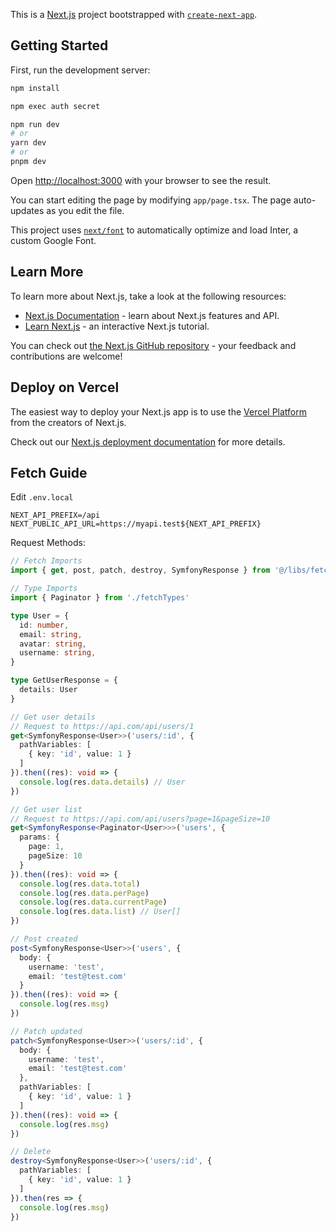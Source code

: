 This is a [Next.js](https://nextjs.org/) project bootstrapped with [`create-next-app`](https://github.com/vercel/next.js/tree/canary/packages/create-next-app).

## Getting Started

First, run the development server:

```bash
npm install

npm exec auth secret

npm run dev
# or
yarn dev
# or
pnpm dev
```

Open [http://localhost:3000](http://localhost:3000) with your browser to see the result.

You can start editing the page by modifying `app/page.tsx`. The page auto-updates as you edit the file.

This project uses [`next/font`](https://nextjs.org/docs/basic-features/font-optimization) to automatically optimize and load Inter, a custom Google Font.

## Learn More

To learn more about Next.js, take a look at the following resources:

- [Next.js Documentation](https://nextjs.org/docs) - learn about Next.js features and API.
- [Learn Next.js](https://nextjs.org/learn) - an interactive Next.js tutorial.

You can check out [the Next.js GitHub repository](https://github.com/vercel/next.js/) - your feedback and contributions are welcome!

## Deploy on Vercel

The easiest way to deploy your Next.js app is to use the [Vercel Platform](https://vercel.com/new?utm_medium=default-template&filter=next.js&utm_source=create-next-app&utm_campaign=create-next-app-readme) from the creators of Next.js.

Check out our [Next.js deployment documentation](https://nextjs.org/docs/deployment) for more details.

## Fetch Guide

Edit `.env.local`
```dotenv
NEXT_API_PREFIX=/api
NEXT_PUBLIC_API_URL=https://myapi.test${NEXT_API_PREFIX}
```

Request Methods:

```ts
// Fetch Imports
import { get, post, patch, destroy, SymfonyResponse } from '@/libs/fetch'

// Type Imports
import { Paginator } from './fetchTypes'

type User = {
  id: number,
  email: string,
  avatar: string,
  username: string,
}

type GetUserResponse = {
  details: User
}

// Get user details
// Request to https://api.com/api/users/1
get<SymfonyResponse<User>>('users/:id', {
  pathVariables: [
    { key: 'id', value: 1 }
  ]
}).then((res): void => {
  console.log(res.data.details) // User
})

// Get user list
// Request to https://api.com/api/users?page=1&pageSize=10
get<SymfonyResponse<Paginator<User>>>('users', {
  params: {
    page: 1,
    pageSize: 10
  }
}).then((res): void => {
  console.log(res.data.total)
  console.log(res.data.perPage)
  console.log(res.data.currentPage)
  console.log(res.data.list) // User[]
})

// Post created
post<SymfonyResponse<User>>('users', {
  body: {
    username: 'test',
    email: 'test@test.com'
  }
}).then((res): void => {
  console.log(res.msg)
})

// Patch updated
patch<SymfonyResponse<User>>('users/:id', {
  body: {
    username: 'test',
    email: 'test@test.com'
  },
  pathVariables: [
    { key: 'id', value: 1 }
  ]
}).then((res): void => {
  console.log(res.msg)
})

// Delete
destroy<SymfonyResponse<User>>('users/:id', {
  pathVariables: [
    { key: 'id', value: 1 }
  ]
}).then(res => {
  console.log(res.msg)
})

```
